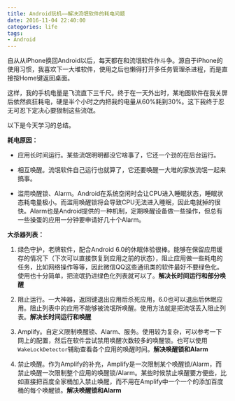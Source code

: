 ```yaml
---
title: Android玩机——解决流氓软件的耗电问题
date: 2016-11-04 22:40:00
categories: life
tags:
- Android
---
```


自从从iPhone换回Android以后，每天都在和流氓软件作斗争。源自于iPhone的使用习惯，我喜欢下一大堆软件，使用之后也懒得打开多任务管理杀进程，而是直接按Home键返回桌面。

这样，我的手机电量是飞流直下三千尺。终于在一天外出时，某地图软件在我关屏后依然疯狂耗电，硬是半个小时之内把我的电量从60%耗到30%。这下我终于忍无可忍下定决心要狠制这些流氓。

以下是今天学习的总结。

<!-- more -->

**耗电原因：**

+ 应用长时间运行。某些流氓明明都没它啥事了，它还一个劲的在后台运行。

+ 相互唤醒。流氓软件自己运行也就算了，它还要唤醒一大堆的家族流氓一起来搞事。

+ 滥用唤醒锁、Alarm。Android在系统空闲时会让CPU进入睡眠状态，睡眠状态耗电量极小。而滥用唤醒锁将会导致CPU无法进入睡眠，因此电就掉的很快。Alarm也是Android提供的一种机制，定期唤醒设备做一些操作，但总有一些操蛋的应用一分钟要申请好几十个Alarm。

**大杀器列表：**

1. 绿色守护，老牌软件，配合Android 6.0的休眠体验很棒。能够在保留应用缓存的情况下（下次可以直接恢复到应用之前的状态），阻止应用做一些耗电的任务，比如网络操作等等，因此微信QQ这些通讯类的软件最好不要绿色化。使用也十分简单，把流氓扔进绿色化列表就可以了。**解决长时间运行和部分唤醒**

2. 阻止运行。一大神器，返回键退出应用后杀死应用，6.0也可以退出后休眠应用。阻止列表中的应用不能够被流氓所唤醒。使用方法就是把流氓丢入阻止列表。**解决长时间运行和唤醒**

3. Amplify。自定义限制唤醒锁、Alarm、服务。使用较为复杂，可以参考一下网上的配置，然后在软件尝试禁用唤醒次数较多的唤醒锁。也可以使用`WakeLockDetector`辅助查看各个应用的唤醒时间。**解决唤醒锁和Alarm**

4. 禁止唤醒。作为Amplify的补充，Amplify是一次限制某个唤醒锁/Alarm，而禁止唤醒一次限制整个应用的唤醒锁/Alarm。某些时候禁止唤醒要方便些，比如直接把百度全家桶加入禁止唤醒，而不用在Amplify中一个一个的添加百度桶的每个唤醒锁。**解决唤醒锁和Alarm**

